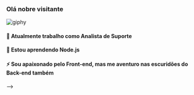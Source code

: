### Olá nobre visitante
![giphy](https://user-images.githubusercontent.com/39220517/88114334-02bbaa00-cb8a-11ea-8089-35b3ce92b992.gif)


#### 🔭 Atualmente trabalho como Analista de Suporte
#### 🌱 Estou aprendendo Node.js

#### ⚡ Sou apaixonado pelo Front-end, mas me aventuro nas escuridões do Back-end também
-->
